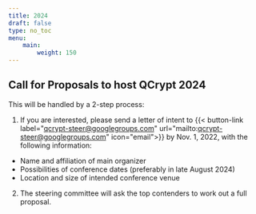 ```yaml
---
title: 2024
draft: false
type: no_toc
menu:
    main:
        weight: 150
---
```


<!--
## QCrypt 2024
As announced at [this year's business meeting](/sessions/business/), QCrypt 2022 will be held from 29 August to 2 September 2022, at [Academia Sinica, Taipei, Taiwan](https://www.openstreetmap.org/way/127948707#map=18/25.04105/121.61144).
-->
## Call for Proposals to host QCrypt 2024
This will be handled by a 2-step process:
1. If you are interested, please send a letter of intent to
{{< button-link label="qcrypt-steer@googlegroups.com" url="mailto:qcrypt-steer@googlegroups.com" icon="email">}}
by Nov. 1, 2022, with the following information:
- Name and affiliation of main organizer
- Possibilities of conference dates (preferably in late August 2024)
- Location and size of intended conference venue
2. The steering committee will ask the top contenders to work out a full proposal.
